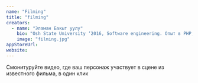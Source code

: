```yaml
---
name: "Filming"
title: "filming"
creators:
  - name: "Эламан Бакыт уулу"
    bio: "Osh State University ‘2016, Software engineering. Опыт в PHP, 2D animation, Ruby on Rails, HTML, CSS."
    image: "filming.jpg"
appStoreUrl:
website:
---
```


Смонитуруйте видео, где ваш персонаж участвует в сцене из известного фильма, в один клик
